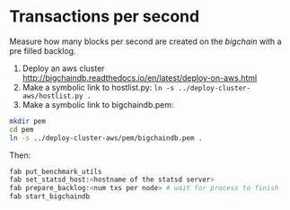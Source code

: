 # Transactions per second

Measure how many blocks per second are created on the _bigchain_ with a pre filled backlog.

1. Deploy an aws cluster http://bigchaindb.readthedocs.io/en/latest/deploy-on-aws.html
2. Make a symbolic link to hostlist.py: `ln -s ../deploy-cluster-aws/hostlist.py .`
3. Make a symbolic link to bigchaindb.pem:
```bash
mkdir pem
cd pem
ln -s ../deploy-cluster-aws/pem/bigchaindb.pem .
```

Then:

```bash
fab put_benchmark_utils
fab set_statsd_host:<hostname of the statsd server>
fab prepare_backlog:<num txs per node> # wait for process to finish
fab start_bigchaindb
```